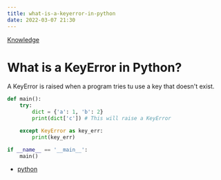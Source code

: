 ```yaml
---
title: what-is-a-keyerror-in-python
date: 2022-03-07 21:30
---
```


[Knowledge](Knowledge.md)

# What is a KeyError in Python?

A KeyError is raised when a program tries tu use a key that doesn't exist.

```python
def main():
    try:
        dict = {'a': 1, 'b': 2}
        print(dict['c']) # This will raise a KeyError

    except KeyError as key_err:
        print(key_err)

if __name__ == '__main__':
    main()
```

-   [python](python.md)
